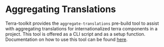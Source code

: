 # Aggregating Translations
Terra-toolkit provides the `aggregate-translations` pre-build tool to assist with aggregating translations for internationalized terra components in a project. This tool is offered as a CLI script and as a setup function. Documentation on how to use this tool can be found [here](https://github.com/cerner/terra-toolkit/blob/master/scripts/aggregate-translations/README.md).


